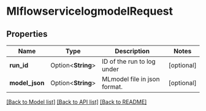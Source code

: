 # MlflowservicelogmodelRequest

## Properties

Name | Type | Description | Notes
------------ | ------------- | ------------- | -------------
**run_id** | Option<**String**> | ID of the run to log under | [optional]
**model_json** | Option<**String**> | MLmodel file in json format. | [optional]

[[Back to Model list]](../README.md#documentation-for-models) [[Back to API list]](../README.md#documentation-for-api-endpoints) [[Back to README]](../README.md)


